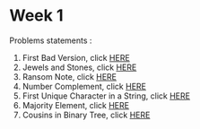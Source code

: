 # Week 1
Problems statements :

1. First Bad Version, click [HERE](https://leetcode.com/explore/challenge/card/may-leetcoding-challenge/534/week-1-may-1st-may-7th/3316/)
2. Jewels and Stones, click [HERE](https://leetcode.com/explore/challenge/card/may-leetcoding-challenge/534/week-1-may-1st-may-7th/3317/)
3. Ransom Note, click [HERE](https://leetcode.com/explore/challenge/card/may-leetcoding-challenge/534/week-1-may-1st-may-7th/3318/)
4. Number Complement, click [HERE](https://leetcode.com/explore/challenge/card/may-leetcoding-challenge/534/week-1-may-1st-may-7th/3319/)
5. First Unique Character in a String, click [HERE](https://leetcode.com/explore/challenge/card/may-leetcoding-challenge/534/week-1-may-1st-may-7th/3320/)
6. Majority Element, click [HERE]( https://leetcode.com/explore/challenge/card/may-leetcoding-challenge/534/week-1-may-1st-may-7th/3321/)
7. Cousins in Binary Tree, click [HERE](https://leetcode.com/explore/challenge/card/may-leetcoding-challenge/534/week-1-may-1st-may-7th/3322/)